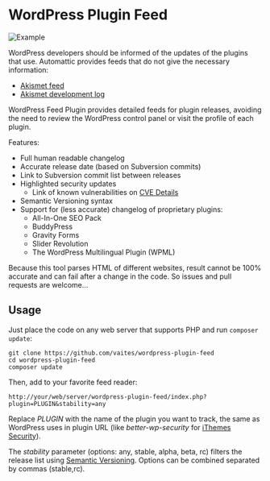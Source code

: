 WordPress Plugin Feed
=====================

![Example](https://raw.githubusercontent.com/vaites/wordpress-plugin-feed/master/example.png)

WordPress developers should be informed of the updates of the plugins that use. Automattic provides feeds that do not give the necessary information:

* [Akismet feed](https://wordpress.org/plugins/rss/topic/akismet)
* [Akismet development log](https://plugins.trac.wordpress.org/log/akismet?limit=100&mode=stop_on_copy&format=rss)

WordPress Feed Plugin provides detailed feeds for plugin releases, avoiding the need to review the WordPress control panel or visit the profile of each plugin.

Features:
* Full human readable changelog 
* Accurate release date (based on Subversion commits)
* Link to Subversion commit list between releases
* Highlighted security updates
  * Link of known vulnerabilities on [CVE Details](http://www.cvedetails.com)
* Semantic Versioning syntax
* Support for (less accurate) changelog of proprietary plugins:
  * All-In-One SEO Pack
  * BuddyPress
  * Gravity Forms
  * Slider Revolution
  * The WordPress Multilingual Plugin (WPML)

Because this tool parses HTML of different websites, result cannot be 100% accurate and can fail after a change in the code. So issues and pull requests are welcome...

Usage
-----

Just place the code on any web server that supports PHP and run `composer update`:

    git clone https://github.com/vaites/wordpress-plugin-feed
    cd wordpress-plugin-feed
    composer update

Then, add to your favorite feed reader:

    http://your/web/server/wordpress-plugin-feed/index.php?plugin=PLUGIN&stability=any

Replace *PLUGIN* with the name of the plugin you want to track, the same as WordPress uses in plugin URL (like *better-wp-security* for [iThemes Security](https://wordpress.org/plugins/better-wp-security)).

The *stability* parameter (options: any, stable, alpha, beta, rc) filters the release list using [Semantic Versioning](http://semver.org/). Options can be combined separated by commas (stable,rc).